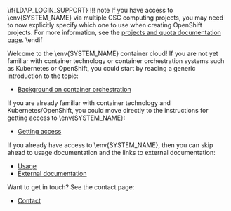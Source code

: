 \if{LDAP_LOGIN_SUPPORT}
!!! note
    If you have access to \env{SYSTEM_NAME} via multiple CSC computing
    projects, you may need to now explicitly specify which one to use when
    creating OpenShift projects. For more information, see the [projects and
    quota documentation page](/usage/projects_and_quota).
\endif

Welcome to the \env{SYSTEM_NAME} container cloud! If you are not yet
familiar with container technology or container orchestration systems such as
Kubernetes or OpenShift, you could start by reading a generic introduction to
the topic:

  * [Background on container orchestration](/introduction/background/)

If you are already familiar with container technology and Kubernetes/OpenShift,
you could move directly to the instructions for getting access to \env{SYSTEM_NAME}:

  * [Getting access](/introduction/access/)

If you already have access to \env{SYSTEM_NAME}, then you can skip ahead to usage
documentation and the links to external documentation:

  * [Usage](/usage/getting_started/)
  * [External documentation](/ext_docs/)

Want to get in touch? See the contact page:

  * [Contact](/contact/)
